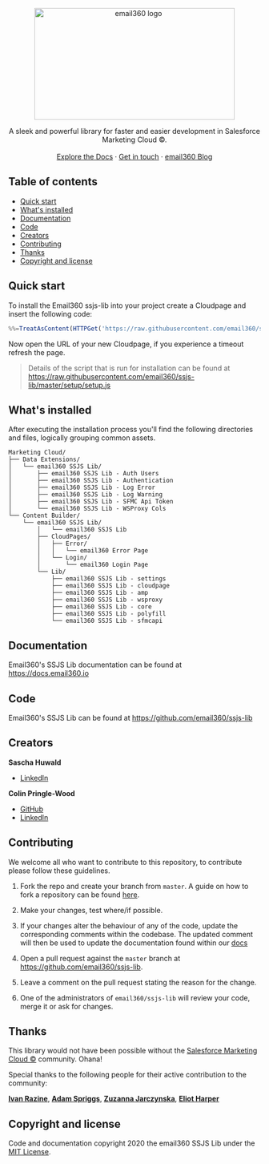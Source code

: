 <p align="center">
  <a href="https://email360.io/">
    <img src="https://blog.email360.io/images/logo_dark.png" alt="email360 logo" width="400" height="223">
  </a>
</p>
<p align="center">
  A sleek and powerful library for faster and easier development in Salesforce Marketing Cloud ©.
  <br>
  <br>
  <a href="https://docs.email360.io/">Explore the Docs</a>
  ·
  <a href="https://email360.io/#contact">Get in touch</a>
  ·
  <a href="https://blog.email360.io/">email360 Blog</a>
</p>


## Table of contents

- [Quick start](#quick-start)
- [What's installed](#whats-installed)
- [Documentation](#documentation)
- [Code](#code)
- [Creators](#creators)
- [Contributing](#contributing)
- [Thanks](#thanks)
- [Copyright and license](#copyright-and-license)


## Quick start

To install the Email360 ssjs-lib into your project create a Cloudpage and insert the following code:

```javascript
%%=TreatAsContent(HTTPGet('https://raw.githubusercontent.com/email360/ssjs-lib/master/setup/setup.js'))=%%
```
Now open the URL of your new Cloudpage, if you experience a timeout refresh the page.

> Details of the script that is run for installation can be found at <https://raw.githubusercontent.com/email360/ssjs-lib/master/setup/setup.js>


## What's installed

After executing the installation process you'll find the following directories and files, logically grouping common assets. 
```text
Marketing Cloud/
├── Data Extensions/
│   └── email360 SSJS Lib/
│       ├── email360 SSJS Lib - Auth Users
│       ├── email360 SSJS Lib - Authentication
│       ├── email360 SSJS Lib - Log Error
│       ├── email360 SSJS Lib - Log Warning
│       ├── email360 SSJS Lib - SFMC Api Token
│       └── email360 SSJS Lib - WSProxy Cols
└── Content Builder/
    └── email360 SSJS Lib/
        │   └── email360 SSJS Lib
        ├── CloudPages/
        │   ├── Error/
        │   │   └── email360 Error Page
        │   └── Login/
        │       └── email360 Login Page
        └── Lib/
            ├── email360 SSJS Lib - settings
            ├── email360 SSJS Lib - cloudpage
            ├── email360 SSJS Lib - amp
            ├── email360 SSJS Lib - wsproxy
            ├── email360 SSJS Lib - core
            ├── email360 SSJS Lib - polyfill
            └── email360 SSJS Lib - sfmcapi
```


## Documentation

Email360's SSJS Lib documentation can be found at <https://docs.email360.io>

## Code

Email360's SSJS Lib can be found at <https://github.com/email360/ssjs-lib>

## Creators

**Sascha Huwald**

- [LinkedIn](https://www.linkedin.com/in/sascha-huwald/)

**Colin Pringle-Wood**

- [GitHub](https://github.com/colins44)
- [LinkedIn](https://www.linkedin.com/in/colin-pringle-wood-49194053/)

## Contributing

We welcome all who want to contribute to this repository, to contribute please follow these guidelines.

1. Fork the repo and create your branch from `master`. A guide on how to fork a repository can be found [here](https://help.github.com/articles/fork-a-repo/).

2. Make your changes, test where/if possible.

3. If your changes alter the behaviour of any of the code, update the corresponding comments within the codebase. The updated comment will then be used to update the documentation found within our [docs](https://docs.email360.io)

4. Open a pull request against the `master` branch at https://github.com/email360/ssjs-lib.

5. Leave a comment on the pull request stating the reason for the change.

5. One of the administrators of `email360/ssjs-lib` will review your code, merge it or ask for changes.

## Thanks

This library would not have been possible without the [Salesforce Marketing Cloud ©](https://www.salesforce.com/products/marketing-cloud/) community. Ohana!


Special thanks to the following people for their active contribution to the community: 

**[Ivan Razine](https://www.linkedin.com/in/ivanrazine/)**, 
**[Adam Spriggs](https://www.linkedin.com/in/adamspriggs/)**, 
**[Zuzanna Jarczynska](https://www.linkedin.com/in/zuzannajarczynska/)**,
**[Eliot Harper](https://www.linkedin.com/in/eliot/)**


## Copyright and license

Code and documentation copyright 2020 the email360 SSJS Lib under the [MIT License](https://github.com/email360/ssjs-lib/blob/master/LICENSE).
